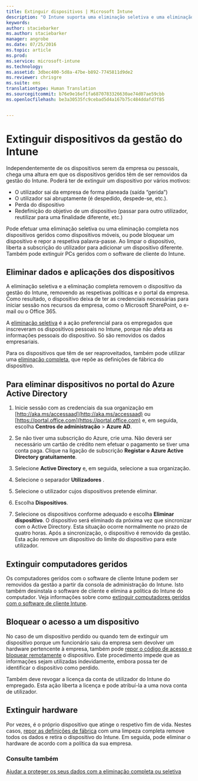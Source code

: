 ```yaml
---
title: Extinguir dispositivos | Microsoft Intune
description: "O Intune suporta uma eliminação seletiva e uma eliminação completa para remover o dispositivo da gestão do Intune, removendo as respetivas políticas e o portal da empresa."
keywords: 
author: staciebarker
ms.author: staciebarker
manager: angrobe
ms.date: 07/25/2016
ms.topic: article
ms.prod: 
ms.service: microsoft-intune
ms.technology: 
ms.assetid: 3dbec400-5d8a-47be-b892-7745811d9de2
ms.reviewer: chrisgre
ms.suite: ems
translationtype: Human Translation
ms.sourcegitcommit: b76e9e16ef1fa6870783326630ae74d07ae59cbb
ms.openlocfilehash: be3a30535fc9cebad5d4a167b75c484ddafd7f85


---
```


# <a name="retire-devices-from-intune-management"></a>Extinguir dispositivos da gestão do Intune

Independentemente de os dispositivos serem da empresa ou pessoais, chega uma altura em que os dispositivos geridos têm de ser removidos da gestão do Intune. Poderá ter de extinguir um dispositivo por vários motivos:

-   O utilizador sai da empresa de forma planeada (saída “gerida”)
-   O utilizador sai abruptamente (é despedido, despede-se, etc.).
-   Perda do dispositivo
-   Redefinição do objetivo de um dispositivo (passar para outro utilizador, reutilizar para uma finalidade diferente, etc.)

Pode efetuar uma eliminação seletiva ou uma eliminação completa nos dispositivos geridos como dispositivos móveis, ou pode bloquear um dispositivo e repor a respetiva palavra-passe. Ao limpar o dispositivo, liberta a subscrição do utilizador para adicionar um dispositivo diferente. Também pode extinguir PCs geridos com o software de cliente do Intune.

## <a name="wipe-data-and-apps-from-devices"></a>Eliminar dados e aplicações dos dispositivos
A eliminação seletiva e a eliminação completa removem o dispositivo da gestão do Intune, removendo as respetivas políticas e o portal da empresa. Como resultado, o dispositivo deixa de ter as credenciais necessárias para iniciar sessão nos recursos da empresa, como o Microsoft SharePoint, o e-mail ou o Office 365.

A [eliminação seletiva](use-remote-wipe-to-help-protect-data-using-microsoft-intune.md#selective-wipe) é a ação preferencial para os empregados que inscreveram os dispositivos pessoais no Intune, porque não afeta as informações pessoais do dispositivo. Só são removidos os dados empresariais.

Para os dispositivos que têm de ser reaproveitados, também pode utilizar uma [eliminação completa](use-remote-wipe-to-help-protect-data-using-microsoft-intune.md#full-wipe), que repõe as definições de fábrica do dispositivo.

## <a name="to-delete-devices-in-the-azure-active-directory-portal"></a>Para eliminar dispositivos no portal do Azure Active Directory

1.  Inicie sessão com as credenciais da sua organização em [http://aka.ms/accessaad](http://aka.ms/accessaad) ou [https://portal.office.com](https://portal.office.com) e, em seguida, escolha **Centros de administração** &gt; **Azure AD**.

2.  Se não tiver uma subscrição do Azure, crie uma. Não deverá ser necessário um cartão de crédito nem efetuar o pagamento se tiver uma conta paga. Clique na ligação de subscrição **Registar o Azure Active Directory gratuitamente**.

4.  Selecione **Active Directory** e, em seguida, selecione a sua organização.

5.  Selecione o separador **Utilizadores** .

6.  Selecione o utilizador cujos dispositivos pretende eliminar.

7.  Escolha **Dispositivos**.

8.  Selecione os dispositivos conforme adequado e escolha **Eliminar dispositivo**. O dispositivo será eliminado da próxima vez que sincronizar com o Active Directory. Esta situação ocorre normalmente no prazo de quatro horas. Após a sincronização, o dispositivo é removido da gestão. Esta ação remove um dispositivo do limite do dispositivo para este utilizador.

## <a name="retire-managed-computers"></a>Extinguir computadores geridos
Os computadores geridos com o software de cliente Intune podem ser removidos da gestão a partir da consola de administração do Intune. Isto também desinstala o software de cliente e elimina a política do Intune do computador. Veja informações sobre como [extinguir computadores geridos com o software de cliente Intune](common-windows-pc-management-tasks-with-the-microsoft-intune-computer-client#retire-a-computer.md).

## <a name="block-access-a-device"></a>Bloquear o acesso a um dispositivo
No caso de um dispositivo perdido ou quando tem de extinguir um dispositivo porque um funcionário saiu da empresa sem devolver um hardware pertencente à empresa, também pode [repor o código de acesso e bloquear remotamente](use-remote-lock-and-passcode-reset-in-microsoft-intune.md) o dispositivo. Este procedimento impede que as informações sejam utilizadas indevidamente, embora possa ter de identificar o dispositivo como perdido.

Também deve revogar a licença da conta de utilizador do Intune do empregado. Esta ação liberta a licença e pode atribuí-la a uma nova conta de utilizador.

## <a name="retire-hardware"></a>Extinguir hardware
Por vezes, é o próprio dispositivo que atinge o respetivo fim de vida. Nestes casos, [repor as definições de fábrica](use-remote-wipe-to-help-protect-data-using-microsoft-intune.md) com uma limpeza completa remove todos os dados e retira o dispositivo do Intune. Em seguida, pode eliminar o hardware de acordo com a política da sua empresa.

### <a name="see-also"></a>Consulte também
[Ajudar a proteger os seus dados com a eliminação completa ou seletiva](use-remote-wipe-to-help-protect-data-using-microsoft-intune.md)



<!--HONumber=Nov16_HO3-->


